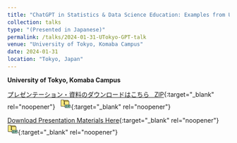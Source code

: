 ```yaml
---
title: "ChatGPT in Statistics & Data Science Education: Examples from US Universities"
collection: talks
type: "(Presented in Japanese)"
permalink: /talks/2024-01-31-UTokyo-GPT-talk
venue: "University of Tokyo, Komaba Campus"
date: 2024-01-31
location: "Tokyo, Japan"
---
```

<style>
  hr {
    height: 2px;
    background-color: #E5E4E2;
    border: none;
  }

  .no-italics {
      font-style: normal;   
  }
</style>

<b>
University of Tokyo, Komaba Campus
</b>

[プレゼンテーション・資料のダウンロードはこちら &nbsp; ZIP](https://www.dropbox.com/scl/fi/leus6idra89s0bmq2kmhf/2024_UTokyo_Presentation_Materials.zip?rlkey=8oq2vg2s4lzu8yrhwqcau97vf&dl=1){:target="_blank" rel="noopener"} &nbsp; [![alt text](/files/zip_24.png)](https://www.dropbox.com/scl/fi/leus6idra89s0bmq2kmhf/2024_UTokyo_Presentation_Materials.zip?rlkey=8oq2vg2s4lzu8yrhwqcau97vf&dl=1){:target="_blank" rel="noopener"}  

[Download Presentation Materials Here](https://www.dropbox.com/scl/fi/leus6idra89s0bmq2kmhf/2024_UTokyo_Presentation_Materials.zip?rlkey=8oq2vg2s4lzu8yrhwqcau97vf&dl=1){:target="_blank" rel="noopener"} &nbsp; [![alt text](/files/zip_24.png)](https://www.dropbox.com/scl/fi/leus6idra89s0bmq2kmhf/2024_UTokyo_Presentation_Materials.zip?rlkey=8oq2vg2s4lzu8yrhwqcau97vf&dl=1){:target="_blank" rel="noopener"}  
